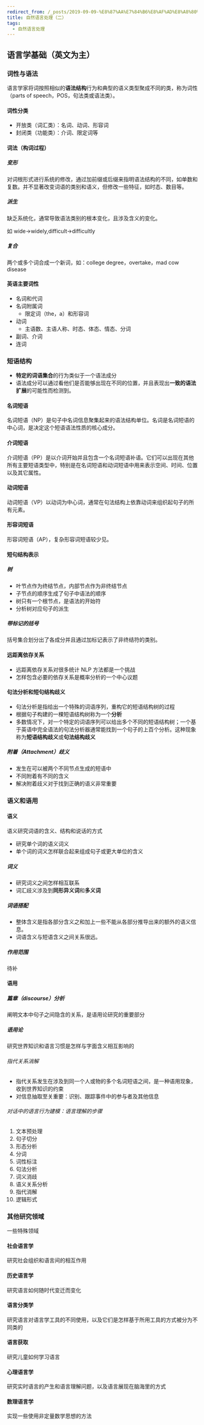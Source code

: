 ```yaml
---
redirect_from: /_posts/2019-09-09-%E8%87%AA%E7%84%B6%E8%AF%AD%E8%A8%80%E5%A4%84%E7%90%86-%E4%BA%8C/
title: 自然语言处理（二）
tags:
  - 自然语言处理
---
```


## 语言学基础（英文为主）

### 词性与语法

语言学家将词按照相似的**语法结构**行为和典型的语义类型聚成不同的类，称为词性（parts of speech，POS，句法类或语法类）。

#### 词性分类

- 开放类（词汇类）：名词、动词、形容词
- 封闭类（功能类）：介词、限定词等

#### 词法（构词过程）

##### 变形

对词根形式进行系统的修改，通过加前缀或后缀来指明语法结构的不同，如单数和复数。并不显著改变词语的类别和语义，但修改一些特征，如时态、数目等。

##### 派生

缺乏系统化，通常导致语法类别的根本变化，且涉及含义的变化。

如 wide->widely,difficult->difficultly

##### 复合

两个或多个词合成一个新词，如：college degree，overtake，mad cow disease

#### 英语主要词性

- 名词和代词
- 名词附属词
  - 限定词（the，a）和形容词
- 动词
  - 主语数、主语人称、时态、体态、情态、分词
- 副词、介词
- 连词

### 短语结构

- **特定的词语集合**的行为类似于一个语法成分
- 语法成分可以通过看他们是否能够出现在不同的位置，并且表现出**一致的语法扩展**的可能性而检测到。

#### 名词短语

名词短语（NP）是句子中名词信息聚集起来的语法结构单位。名词是名词短语的中心词，是决定这个短语语法性质的核心成分。

#### 介词短语

介词短语（PP）是以介词开始并且包含一个名词短语补语。它们可以出现在其他所有主要短语类型中，特别是在名词短语和动词短语中用来表示空间、时间、位置以及其它属性。

#### 动词短语

动词短语（VP）以动词为中心词，通常在句法结构上依靠动词来组织起句子的所有元素。

#### 形容词短语

形容词短语（AP），复杂形容词短语较少见。

#### 短句结构表示

##### 树

- 叶节点作为终结节点，内部节点作为非终结节点
- 子节点的顺序生成了句子中语法的顺序
- 树只有一个根节点，是语法的开始符
- 分析树对应句子的派生

##### 带标记的括号

括号集合划分出了各成分并且通过加标记表示了非终结符的类别。

#### 远距离依存关系

- 远距离依存关系对很多统计 NLP 方法都是一个挑战
- 怎样包含必要的依存关系是概率分析的一个中心议题

#### 句法分析和短句结构歧义

- 句法分析是指给出一个特殊的词语序列，重构它的短语结构树的过程
- 根据句子构建的一棵短语结构树称为一个**分析**
- 多数情况下，对一个特定的词语序列可以给出多个不同的短语结构树；一个基于英语中完全语法的句法分析器通常能找到一个句子的上百个分析。这种现象称为**短语结构歧义**或**句法结构歧义**

##### 附着（Attachment）歧义

- 发生在可以被两个不同节点生成的短语中
- 不同附着有不同的含义
- 解决附着歧义对于找到正确的语义非常重要

### 语义和语用

#### 语义

语义研究词语的含义、结构和说话的方式

- 研究单个词的语义词义
- 单个词的词义怎样联合起来组成句子或更大单位的含义

##### 词义

- 研究词义之间怎样相互联系
- 词汇歧义涉及到**同形异义词**和**多义词**

##### 词语搭配

- 整体含义是指各部分含义之和加上一些不能从各部分推导出来的额外的语义信息。
- 词语含义与短语含义之间关系很远。

##### 作用范围

待补

#### 语用

##### 篇章（discourse）分析

阐明文本中句子之间隐含的关系，是语用论研究的重要部分

##### 语用论

研究世界知识和语言习惯是怎样与字面含义相互影响的

###### 指代关系消解

- 指代关系发生在涉及到同一个人或物的多个名词短语之间，是一种语用现象，收到世界知识的约束
- 对信息抽取至关重要：识别、跟踪事件中的参与者及其他信息

###### 对话中的语言行为建模：语言理解的步骤

1. 文本预处理
2. 句子切分
3. 形态分析
4. 分词
5. 词性标注
6. 句法分析
7. 词义消歧
8. 语义关系分析
9. 指代消解
10. 逻辑形式

### 其他研究领域

一些特殊领域

#### 社会语言学

研究社会组织和语言间的相互作用

#### 历史语言学

研究语言如何随时代变迁而变化

#### 语言分类学

研究语言对语言学工具的不同使用，以及它们是怎样基于所用工具的方式被分为不同类的

#### 语言获取

研究儿童如何学习语言

#### 心理语言学

研究实时语言的产生和语言理解问题，以及语言展现在脑海里的方式

#### 数理语言学

实现一些使用非定量数学思想的方法
